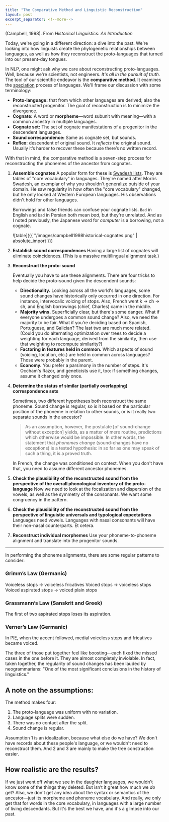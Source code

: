```yaml
---
title: "The Comparative Method and Linguistic Reconstruction"
layout: post
excerpt_separator: <!--more-->
---
```


(Campbell, 1998). From *Historical Linguistics: An Introduction*

Today, we're going in a different direction: a dive into the past. We're looking into how linguists create the phylogenetic relationships between languages, as well as how they reconstruct the proto-languages that turned into our present-day tongues.

<!--more-->

In NLP, one might ask why we care about reconstructing proto-languages. Well, because we're scientists, not engineers. *It's all in the pursuit of truth.* The tool of our scientific endeavor is the **comparative method**. It examines the [speciation](https://en.wikipedia.org/wiki/Speciation) process of languages. We'll frame our discussion with some terminology:

- **Proto-language:** that from which other languages are derived; also the reconstructed progenitor. The goal of reconstruction is to minimize the divergence.
- **Cognate:** A word or **morpheme**—word subunit with meaning—with a common ancestry in multiple languages.
- **Cognate set:** The set of cognate manifestations of a progenitor in the descendent languages.
- **Sound correspondence:** Same as cognate set, but sounds.
- **Reflex:** descendent of original sound. It *reflects* the original sound.
Usually it’s harder to recover these because there’s no written record.

With that in mind, the comparative method is a seven-step process for reconstructing the phonemes of the ancestor from cognates.

1. **Assemble cognates**
    A popular form for these is [Swadesh lists](https://en.wikipedia.org/wiki/Swadesh_list). They are tables of "core vocabulary" in languages. They're named after Morris Swadesh, an exemplar of why you shouldn't generalize outside of your domain. He saw regularity in how often the "core vocabulary" changed, but he only looked at Western European languages. His observations didn't hold for other languages.
    
    Borrowings and false friends can confuse your cognate lists. `Bad` in English and `bad` in Persian both mean *bad*, but they're unrelated. And as I noted previously, the Japanese word for *computer* is a borrowing, not a cognate.
    
    ![table]({{ "/images/campbell1998historical-cognates.png" | absolute_import }})
1. **Establish sound correspondences**
   Having a large list of cognates will eliminate coincidences. (This is a massive multilingual alignment task.)
1. **Reconstruct the proto-sound**

    Eventually you have to use these alignments. There are four tricks to help decide the proto-sound given the descendent sounds:
    
    - **Directionality.** Looking across all the world's languages, some sound changes have historically only occurred in one direction. For instance, intervocalic voicing of stops. Also, French went k -> ch -> sh, and English borrowings (chief, Charles) came in the middle.
    - **Majority wins.** Superficially clear, but there's some danger. What if everyone undergoes a common sound change?
Also, we need the majority to be fair. What if you’re deciding based on Spanish, Portuguese, and Galician? The last two are much more related. (Could you do alternating optimization over trees to decide a weighting for each language, derived from the similarity, then use that weighting to recompute similarity?)
    - **Factoring in features held in common.** Which aspects of sound (voicing, location, etc.) are held in common across languages? Those were probably in the parent.
    - **Economy.** You prefer a parsimony in the number of steps. It's Occham's Razor, and geneticists use it, too: if something changes, assume it changed only once.
1. **Determine the status of similar (partially overlapping) correspondence sets**
    
    Sometimes, two different hypotheses both reconstruct the same phoneme. Sound change is regular, so is it based on the particular position of the phoneme in relation to other sounds, or is it really two separate sounds in the ancestor?
        
    > As an assumption, however, the postulate [of sound-change without exception] yields, as a matter of mere routine, predictions which otherwise would be impossible. In other words, the statement that *phonemes change* (sound-changes have no exceptions) is a tested hypothesis: in so far as one may speak of such a thing, it is a proved truth.
    
    In French, the change was conditioned on context. When you don't have that, you need to assume different ancestor phonemes.

1. **Check the plausibility of the reconstructed sound from the perspective of the overall phonological inventory of the proto-language**
    Now we need to look at the focalization and dispersion of the vowels, as well as the symmetry of the consonants. We want some congruency in the pattern.

1. **Check the plausibility of the reconstructed sound from the perspective of linguistic universals and typological expectations**
    Languages need vowels. Languages with nasal consonants will have their non-nasal counterparts. Et cetera.
1. **Reconstruct individual morphemes** 
    Use your phoneme-to-phoneme alignment and translate into the progenitor sounds.
    
----

In performing the phoneme alignments, there are some regular patterns to consider:

### Grimm’s Law (Germanic)
Voiceless stops -> voiceless fricatives
Voiced stops -> voiceless stops
Voiced aspirated stops -> voiced plain stops

### Grassmann’s Law (Sanskrit and Greek)
The first of two aspirated stops loses its aspiration.
### Verner’s Law (Germanic)
In PIE, when the accent followed, medial voiceless stops and fricatives became voiced.

The three of those put together feel like boosting—each fixed the missed cases in the one before it. They are almost completely inviolable. In fact, taken together, the regularity of sound changes has been lauded by neogrammarians: "One of the most significant conclusions in the history of linguistics."



## A note on the assumptions:

The method makes four:

1. The proto-language was uniform with no variation.
2. Language splits were sudden.
3. There was no contact after the split.
4. Sound change is regular.

Assumption 1 is an idealization, because what else do we have? We don't have records about these people's language, or we wouldn't need to reconstruct them. And 2 and 3 are mainly to make the tree construction easier.


## How realistic are the results?

If we just went off what we see in the daughter languages, we wouldn’t know some of the things they deleted. But isn’t it great how much we *do* get? Also, we don't get any idea about the syntax or semantics of the ancestor—just its morpheme and phoneme vocabulary. And really, we only get that for words in the core vocabulary, in languages with a large number of living descendants. But it's the best we have, and it's a glimpse into our past.
